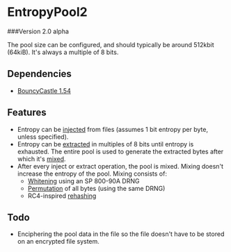 # EntropyPool2

###Version 2.0 alpha

The pool size can be configured, and should typically be around 512kbit (64kiB). It's always a multiple of 8 bits.

## Dependencies
* [BouncyCastle 1.54](http://www.bouncycastle.org/latest_releases.html)

## Features
* Entropy can be [injected](http://github.com/MarkJeronimus/EntropyPool2/wiki/Inject) from files (assumes 1 bit entropy per byte, unless specified).
* Entropy can be [extracted](http://github.com/MarkJeronimus/EntropyPool2/wiki/Extract) in multiples of 8 bits until entropy is exhausted. The entire pool is used to generate the extracted bytes after which it's [mixed](http://github.com/MarkJeronimus/EntropyPool2/wiki/Mix). 
* After every inject or extract operation, the pool is mixed. Mixing doesn't increase the entropy of the pool. Mixing consists of:
  * [Whitening](http://github.com/MarkJeronimus/EntropyPool2/wiki/Whiten) using an SP 800-90A DRNG
  * [Permutation](http://github.com/MarkJeronimus/EntropyPool2/wiki/Permute) of all bytes (using the same DRNG)
  * RC4-inspired [rehashing](http://github.com/MarkJeronimus/EntropyPool2/wiki/Rehash)

## Todo
* Enciphering the pool data in the file so the file doesn't have to be stored on an encrypted file system.
